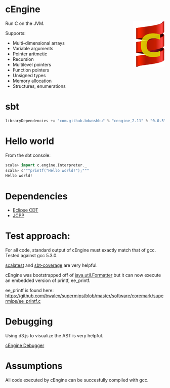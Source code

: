 # cEngine

Run C on the JVM.
<img align="right" src="cEngineLogo.png" width="100">

Supports:
- Multi-dimensional arrays
- Variable arguments
- Pointer aritmetic
- Recursion
- Multilevel pointers
- Function pointers
- Unsigned types
- Memory allocation
- Structures, enumerations

# sbt
```scala
libraryDependencies += "com.github.bdwashbu" % "cengine_2.11" % "0.0.5"
```

# Hello world

From the sbt console:
```scala
scala> import c.engine.Interpreter._
scala> c"""printf("Hello world!");"""
Hello world!
```

# Dependencies

* [Eclipse CDT](https://eclipse.org/cdt/)
* [JCPP](http://www.anarres.org/projects/jcpp/)

# Test approach:
For all code, standard output of cEngine must exactly match that of gcc.  Tested against gcc 5.3.0.

[scalatest](https://github.com/scalatest/scalatest) and [sbt-coverage](https://github.com/scoverage/sbt-scoverage) are very helpful.

cEngine was bootstrapped off of [java.util.Formatter](https://docs.oracle.com/javase/7/docs/api/java/util/Formatter.html) but it can now execute an embedded version of printf, ee_printf.

ee_printf is found here:
https://github.com/bwalex/supermips/blob/master/software/coremark/supermips/ee_printf.c

# Debugging

Using d3.js to visualize the AST is very helpful.  

[cEngine Debugger](https://github.com/bdwashbu/cEngine_debugger)

# Assumptions
All code executed by cEngine can be succesfully compiled with gcc.  
